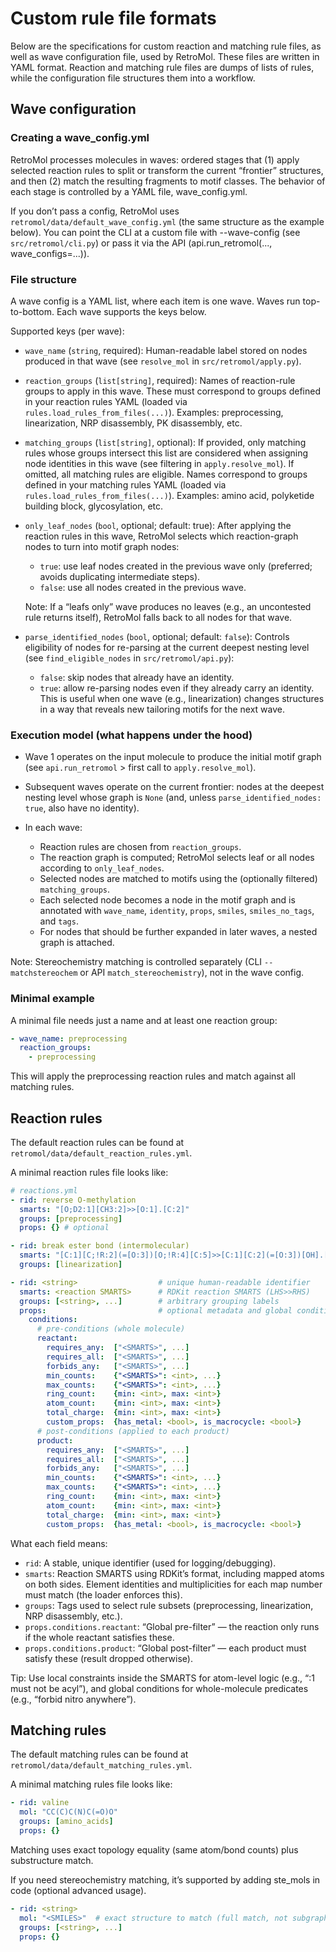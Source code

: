 # Custom rule file formats

Below are the specifications for custom reaction and matching rule files, as well as wave configuration file, used by RetroMol. These files are written in YAML format. Reaction and matching rule files are dumps of lists of rules, while the configuration file structures them into a workflow.

## Wave configuration

### Creating a wave_config.yml

RetroMol processes molecules in waves: ordered stages that (1) apply selected reaction rules to split or transform the current “frontier” structures, and then (2) match the resulting fragments to motif classes. The behavior of each stage is controlled by a YAML file, wave_config.yml.

If you don’t pass a config, RetroMol uses `retromol/data/default_wave_config.yml` (the same structure as the example below). You can point the CLI at a custom file with --wave-config (see `src/retromol/cli.py`) or pass it via the API (api.run_retromol(..., wave_configs=...)).

### File structure

A wave config is a YAML list, where each item is one wave. Waves run top-to-bottom. Each wave supports the keys below.

Supported keys (per wave):
- `wave_name` (`string`, required): Human-readable label stored on nodes produced in that wave (see `resolve_mol` in `src/retromol/apply.py`).

- `reaction_groups` (`list[string]`, required): Names of reaction-rule groups to apply in this wave. These must correspond to groups defined in your reaction rules YAML (loaded via `rules.load_rules_from_files(...)`). Examples: preprocessing, linearization, NRP disassembly, PK disassembly, etc.

- `matching_groups` (`list[string]`, optional): If provided, only matching rules whose groups intersect this list are considered when assigning node identities in this wave (see filtering in `apply.resolve_mol`). If omitted, all matching rules are eligible. Names correspond to groups defined in your matching rules YAML (loaded via `rules.load_rules_from_files(...)`). Examples: amino acid, polyketide building block, glycosylation, etc.

- `only_leaf_nodes` (`bool`, optional; default: true): After applying the reaction rules in this wave, RetroMol selects which reaction-graph nodes to turn into motif graph nodes:
  * `true`: use leaf nodes created in the previous wave only (preferred; avoids duplicating intermediate steps).
  * `false`: use all nodes created in the previous wave.

  Note: If a “leafs only” wave produces no leaves (e.g., an uncontested rule returns itself), RetroMol falls back to all nodes for that wave.

- `parse_identified_nodes` (`bool`, optional; default: `false`):
Controls eligibility of nodes for re-parsing at the current deepest nesting level (see `find_eligible_nodes` in `src/retromol/api.py`):
  * `false`: skip nodes that already have an identity.
  * `true`: allow re-parsing nodes even if they already carry an identity. This is useful when one wave (e.g., linearization) changes structures in a way that reveals new tailoring motifs for the next wave.


### Execution model (what happens under the hood)

- Wave 1 operates on the input molecule to produce the initial motif graph (see `api.run_retromol` > first call to `apply.resolve_mol`).

- Subsequent waves operate on the current frontier: nodes at the deepest nesting level whose graph is `None` (and, unless `parse_identified_nodes: true`, also have no identity).

- In each wave:
  * Reaction rules are chosen from `reaction_groups`.
  * The reaction graph is computed; RetroMol selects leaf or all nodes according to `only_leaf_nodes`.
  * Selected nodes are matched to motifs using the (optionally filtered) `matching_groups`.
  * Each selected node becomes a node in the motif graph and is annotated with `wave_name`, `identity`, `props`, `smiles`, `smiles_no_tags`, and `tags`.
  * For nodes that should be further expanded in later waves, a nested graph is attached.

Note: Stereochemistry matching is controlled separately (CLI `--matchstereochem` or API `match_stereochemistry`), not in the wave config.

### Minimal example

A minimal file needs just a name and at least one reaction group:

```yaml
- wave_name: preprocessing
  reaction_groups:
    - preprocessing
```

This will apply the preprocessing reaction rules and match against all matching rules.

## Reaction rules

The default reaction rules can be found at `retromol/data/default_reaction_rules.yml`.

A minimal reaction rules file looks like:

```yaml
# reactions.yml
- rid: reverse O-methylation
  smarts: "[O;D2:1][CH3:2]>>[O:1].[C:2]"
  groups: [preprocessing]
  props: {} # optional

- rid: break ester bond (intermolecular)
  smarts: "[C:1][C;!R:2](=[O:3])[O;!R:4][C:5]>>[C:1][C:2](=[O:3])[OH].[OH:4][C:5]"
  groups: [linearization]
```

```yaml
- rid: <string>                  # unique human-readable identifier
  smarts: <reaction SMARTS>      # RDKit reaction SMARTS (LHS>>RHS)
  groups: [<string>, ...]        # arbitrary grouping labels
  props:                         # optional metadata and global conditions
    conditions:
      # pre-conditions (whole molecule)
      reactant:
        requires_any:  ["<SMARTS>", ...]
        requires_all:  ["<SMARTS>", ...]
        forbids_any:   ["<SMARTS>", ...]
        min_counts:    {"<SMARTS>": <int>, ...}
        max_counts:    {"<SMARTS>": <int>, ...}
        ring_count:    {min: <int>, max: <int>}
        atom_count:    {min: <int>, max: <int>}
        total_charge:  {min: <int>, max: <int>}
        custom_props:  {has_metal: <bool>, is_macrocycle: <bool>}
      # post-conditions (applied to each product)
      product:
        requires_any:  ["<SMARTS>", ...]
        requires_all:  ["<SMARTS>", ...]
        forbids_any:   ["<SMARTS>", ...]
        min_counts:    {"<SMARTS>": <int>, ...}
        max_counts:    {"<SMARTS>": <int>, ...}
        ring_count:    {min: <int>, max: <int>}
        atom_count:    {min: <int>, max: <int>}
        total_charge:  {min: <int>, max: <int>}
        custom_props:  {has_metal: <bool>, is_macrocycle: <bool>}
```

What each field means:
* `rid`: A stable, unique identifier (used for logging/debugging).
* `smarts`: Reaction SMARTS using RDKit’s format, including mapped atoms on both sides. Element identities and multiplicities for each map number must match (the loader enforces this).
* `groups`: Tags used to select rule subsets (preprocessing, linearization, NRP disassembly, etc.).
* `props.conditions.reactant`: “Global pre-filter” — the reaction only runs if the whole reactant satisfies these.
* `props.conditions.product`: “Global post-filter” — each product must satisfy these (result dropped otherwise).

Tip: Use local constraints inside the SMARTS for atom-level logic (e.g., “:1 must not be acyl”), and global conditions for whole-molecule predicates (e.g., “forbid nitro anywhere”).

## Matching rules

The default matching rules can be found at `retromol/data/default_matching_rules.yml`.

A minimal matching rules file looks like:

```yaml
- rid: valine
  mol: "CC(C)C(N)C(=O)O"
  groups: [amino_acids]
  props: {}
```

Matching uses exact topology equality (same atom/bond counts) plus substructure match.

If you need stereochemistry matching, it’s supported by adding ste_mols in code (optional advanced usage).

```yaml
- rid: <string>
  mol: "<SMILES>"  # exact structure to match (full match, not subgraph)
  groups: [<string>, ...]
  props: {}
```
